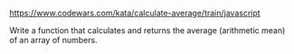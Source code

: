 https://www.codewars.com/kata/calculate-average/train/javascript

Write a function that calculates and returns the average (arithmetic mean) of an array of numbers.
